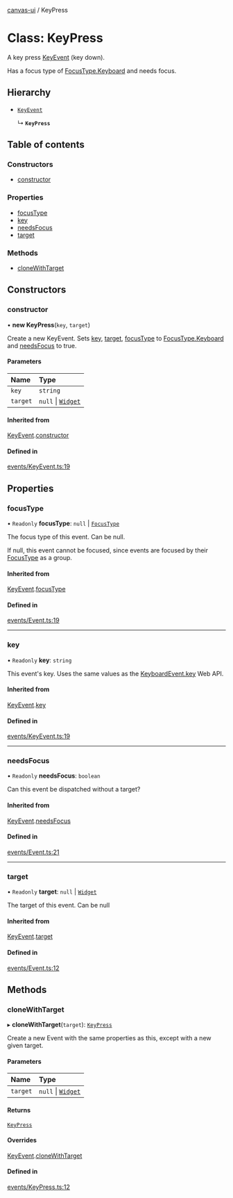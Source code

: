 [canvas-ui](../README.md) / KeyPress

# Class: KeyPress

A key press [KeyEvent](keyevent.md) (key down).

Has a focus type of [FocusType.Keyboard](../enums/focustype.md#keyboard) and needs focus.

## Hierarchy

- [`KeyEvent`](keyevent.md)

  ↳ **`KeyPress`**

## Table of contents

### Constructors

- [constructor](keypress.md#constructor)

### Properties

- [focusType](keypress.md#focustype)
- [key](keypress.md#key)
- [needsFocus](keypress.md#needsfocus)
- [target](keypress.md#target)

### Methods

- [cloneWithTarget](keypress.md#clonewithtarget)

## Constructors

### constructor

• **new KeyPress**(`key`, `target`)

Create a new KeyEvent. Sets [key](keypress.md#key), [target](keypress.md#target),
[focusType](keypress.md#focustype) to [FocusType.Keyboard](../enums/focustype.md#keyboard) and [needsFocus](keypress.md#needsfocus) to
true.

#### Parameters

| Name | Type |
| :------ | :------ |
| `key` | `string` |
| `target` | ``null`` \| [`Widget`](widget.md) |

#### Inherited from

[KeyEvent](keyevent.md).[constructor](keyevent.md#constructor)

#### Defined in

[events/KeyEvent.ts:19](https://github.com/playkostudios/canvas-ui/blob/ab8ca6c/src/events/KeyEvent.ts#L19)

## Properties

### focusType

• `Readonly` **focusType**: ``null`` \| [`FocusType`](../enums/focustype.md)

The focus type of this event. Can be null.

If null, this event cannot be focused, since events are focused by their
[FocusType](../enums/focustype.md) as a group.

#### Inherited from

[KeyEvent](keyevent.md).[focusType](keyevent.md#focustype)

#### Defined in

[events/Event.ts:19](https://github.com/playkostudios/canvas-ui/blob/ab8ca6c/src/events/Event.ts#L19)

___

### key

• `Readonly` **key**: `string`

This event's key. Uses the same values as the
[KeyboardEvent.key](https://developer.mozilla.org/en-US/docs/Web/API/KeyboardEvent/key/Key_Values)
Web API.

#### Inherited from

[KeyEvent](keyevent.md).[key](keyevent.md#key)

#### Defined in

[events/KeyEvent.ts:19](https://github.com/playkostudios/canvas-ui/blob/ab8ca6c/src/events/KeyEvent.ts#L19)

___

### needsFocus

• `Readonly` **needsFocus**: `boolean`

Can this event be dispatched without a target?

#### Inherited from

[KeyEvent](keyevent.md).[needsFocus](keyevent.md#needsfocus)

#### Defined in

[events/Event.ts:21](https://github.com/playkostudios/canvas-ui/blob/ab8ca6c/src/events/Event.ts#L21)

___

### target

• `Readonly` **target**: ``null`` \| [`Widget`](widget.md)

The target of this event. Can be null

#### Inherited from

[KeyEvent](keyevent.md).[target](keyevent.md#target)

#### Defined in

[events/Event.ts:12](https://github.com/playkostudios/canvas-ui/blob/ab8ca6c/src/events/Event.ts#L12)

## Methods

### cloneWithTarget

▸ **cloneWithTarget**(`target`): [`KeyPress`](keypress.md)

Create a new Event with the same properties as this, except with a new
given target.

#### Parameters

| Name | Type |
| :------ | :------ |
| `target` | ``null`` \| [`Widget`](widget.md) |

#### Returns

[`KeyPress`](keypress.md)

#### Overrides

[KeyEvent](keyevent.md).[cloneWithTarget](keyevent.md#clonewithtarget)

#### Defined in

[events/KeyPress.ts:12](https://github.com/playkostudios/canvas-ui/blob/ab8ca6c/src/events/KeyPress.ts#L12)
